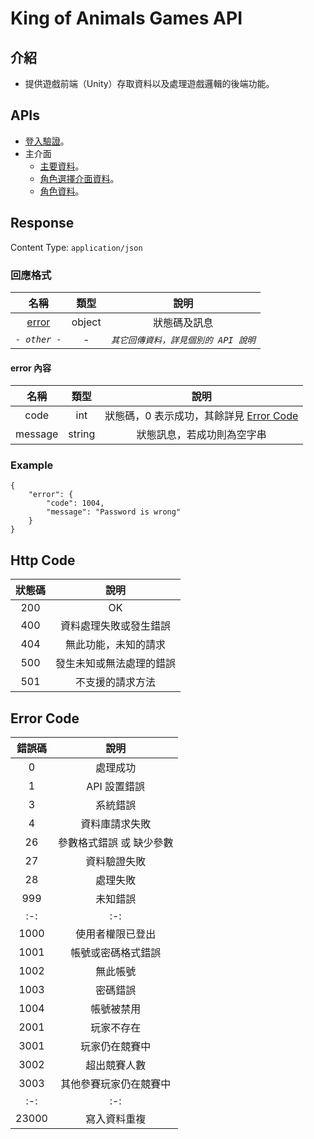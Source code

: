 # King of Animals Games API

## 介紹

- 提供遊戲前端（Unity）存取資料以及處理遊戲邏輯的後端功能。

## APIs

- [登入驗證](Login/Verify.md)。
- 主介面
	- [主要資料](MainMenu/MainData.md)。
	- [角色選擇介面資料](MainMenu/CharacterSelectData.md)。
	- [角色資料](MainMenu/CharacterData.md)。

## Response

Content Type: `application/json`

### 回應格式

| 名稱 | 類型 | 說明 |
|:-:|:-:|:-:|
| [error](#error) | object | 狀態碼及訊息 |
| _`- other -`_| - | _`其它回傳資料，詳見個別的 API 說明`_ |

#### <span id="error">error</span> 內容
| 名稱 | 類型 | 說明 |
|:-:|:-:|:-:|
| code | int | 狀態碼，0 表示成功，其餘詳見 [Error Code](#errorCode) |
| message | string | 狀態訊息，若成功則為空字串 |

### Example

	{
	    "error": {
		    "code": 1004,
		    "message": "Password is wrong"
	    }
    }

## Http Code

| 狀態碼 | 說明 |
|:-:|:-:|
| 200 | OK |
| 400 | 資料處理失敗或發生錯誤 |
| 404 | 無此功能，未知的請求 |
| 500 | 發生未知或無法處理的錯誤 |
| 501 | 不支援的請求方法 |

## <span id="errorCode">Error Code</span>

| 錯誤碼 | 說明 |
|:-:|:-:|
| 0 | 處理成功 |
| 1 | API 設置錯誤 |
| 3 | 系統錯誤 |
| 4 | 資料庫請求失敗 |
| 26 | 參數格式錯誤 或 缺少參數 |
| 27 | 資料驗證失敗 |
| 28 | 處理失敗 |
| 999 | 未知錯誤 |
|:-:|:-:|
| 1000 | 使用者權限已登出 |
| 1001 | 帳號或密碼格式錯誤 |
| 1002 | 無此帳號 |
| 1003 | 密碼錯誤 |
| 1004 | 帳號被禁用 |
| 2001 | 玩家不存在 |
| 3001 | 玩家仍在競賽中 |
| 3002 | 超出競賽人數 |
| 3003 |  其他參賽玩家仍在競賽中 |
|:-:|:-:|
| 23000 | 寫入資料重複 |